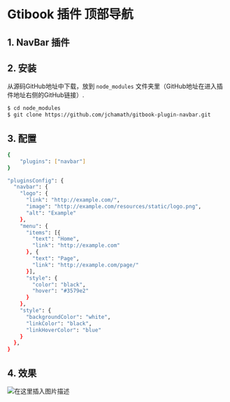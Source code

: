 #  Gtibook 插件 顶部导航


## 1. NavBar 插件
## 2. 安装

从源码GitHub地址中下载，放到 `node_modules` 文件夹里（GitHub地址在进入插件地址右侧的GitHub链接）.

```bash
$ cd node_modules
$ git clone https://github.com/jchamath/gitbook-plugin-navbar.git
```

## 3. 配置

```bash
{
    "plugins": ["navbar"]
}

"pluginsConfig": {
  "navbar": {
    "logo": {
      "link": "http://example.com/",
      "image": "http://example.com/resources/static/logo.png",
      "alt": "Example"
    },
    "menu": {
      "items": [{
        "text": "Home",
        "link": "http://example.com"
      }, {
        "text": "Page",
        "link": "http://example.com/page/"
      }],
      "style": {
        "color": "black",
        "hover": "#3579e2"
      }
    },
    "style": {
      "backgroundColor": "white",
      "linkColor": "black",
      "linkHoverColor": "blue"
    }
  },
}
```
##  4.  效果
![在这里插入图片描述](https://img-blog.csdnimg.cn/b428c5d2cebd4e0ebd134efc26f0bf85.png)
